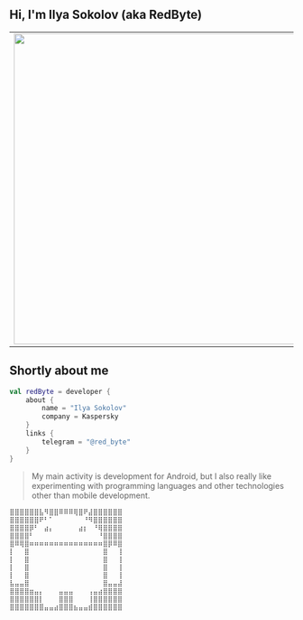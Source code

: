 ## Hi, I'm Ilya Sokolov (aka RedByte)

<p align="center">
  <table>
  <tr>
      <td>
        <img 
             width="550px" 
             align="left" 
             src="https://github-readme-stats.vercel.app/api/top-langs/?username=i-redbyte&langs_count=12&layout=compact&theme=tokyonight"/>
    </td>
      <td>
        <img 
             width="550px" 
             src="https://github-readme-stats.vercel.app/api?username=i-redbyte&count_private=true&theme=tokyonight" />
    </td>
  </tr>   
</table>
</p>

## Shortly about me

```kotlin
val redByte = developer {
    about {
        name = "Ilya Sokolov"
        company = Kaspersky
    }
    links {
        telegram = "@red_byte"
    }
}
```

>My main activity is development for Android, but I also really like experimenting with programming languages and other technologies other than mobile development.


```
⣿⣿⣿⣿⣿⣿⣧⠻⣿⣿⠿⠿⠿⢿⣿⠟⣼⣿⣿⣿⣿⣿⣿
⣿⣿⣿⣿⣿⣿⠟⠃⠁⠀⠀⠀⠀⠀⠀⠘⠻⣿⣿⣿⣿⣿⣿
⣿⣿⣿⣿⡿⠃⠀⣴⡄⠀⠀⠀⠀⠀⣴⡆⠀⠘⢿⣿⣿⣿⣿
⣿⣿⣿⣿⠃⠀⠀⠀⠀⠀⠀⠀⠀⠀⠀⠀⠀⠀⠘⣿⣿⣿⣿
⣿⠿⢿⣿⠶⠶⠶⠶⠶⠶⠶⠶⠶⠶⠶⠶⠶⠶⠶⣿⡿⠿⣿
⡇⠀⠀⣿⠀⠀⠀⠀⠀⠀⠀⠀⠀⠀⠀⠀⠀⠀⠀⣿⠀⠀⢸
⡇⠀⠀⣿⠀⠀⠀⠀⠀⠀⠀⠀⠀⠀⠀⠀⠀⠀⠀⣿⠀⠀⢸
⡇⠀⠀⣿⠀⠀⠀⠀⠀⠀⠀⠀⠀⠀⠀⠀⠀⠀⠀⣿⠀⠀⢸
⡇⠀⠀⣿⠀⠀⠀⠀⠀⠀⠀⠀⠀⠀⠀⠀⠀⠀⠀⣿⠀⠀⢸
⣧⣤⣤⣿⠀⠀⠀⠀⠀⠀⠀⠀⠀⠀⠀⠀⠀⠀⠀⣿⣤⣤⣼
⣿⣿⣿⣿⣶⣤⡄⠀⠀⠀⣤⣤⣤⠀⠀⠀⢠⣤⣴⣿⣿⣿⣿
⣿⣿⣿⣿⣿⣿⡇⠀⠀⠀⣿⣿⣿⠀⠀⠀⢸⣿⣿⣿⣿⣿⣿
⣿⣿⣿⣿⣿⣿⣿⣤⣤⣴⣿⣿⣿⣦⣤⣤⣾⣿⣿⣿⣿⣿⣿
```
